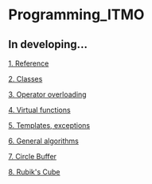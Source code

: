 # Programming_ITMO
## In developing...
<p><a href="https://github.com/UltraMultik/Programming_ITMO/tree/master/lab%201">1. Reference</a></p>
<p><a href="https://github.com/UltraMultik/Programming_ITMO/tree/master/lab%202">2. Classes</a></p>
<p><a href="https://github.com/UltraMultik/Programming_ITMO/tree/master/lab%203">3. Operator overloading</a></p>
<p><a href="https://github.com/UltraMultik/Programming_ITMO/tree/master/lab%204">4. Virtual functions</a></p>
<p><a href="https://github.com/UltraMultik/Programming_ITMO/tree/master/lab%205">5. Templates, exceptions</a></p>
<p><a href="https://github.com/UltraMultik/Programming_ITMO/tree/master/lab%206">6. General algorithms</a></p>
<p><a href="https://github.com/UltraMultik/Programming_ITMO/tree/master/lab%207">7. Circle Buffer</a></p>
<p><a href="https://github.com/UltraMultik/Programming_ITMO/tree/master/lab%208">8. Rubik's Cube</a></p>
